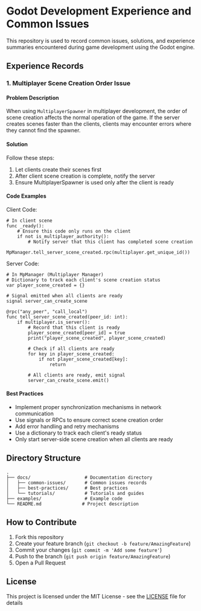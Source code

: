 # Godot Development Experience and Common Issues

This repository is used to record common issues, solutions, and experience summaries encountered during game development using the Godot engine.

## Experience Records

### 1. Multiplayer Scene Creation Order Issue

#### Problem Description
When using `MultiplayerSpawner` in multiplayer development, the order of scene creation affects the normal operation of the game. If the server creates scenes faster than the clients, clients may encounter errors where they cannot find the spawner.

#### Solution
Follow these steps:
1. Let clients create their scenes first
2. After client scene creation is complete, notify the server
3. Ensure MultiplayerSpawner is used only after the client is ready

#### Code Examples

Client Code:
```gdscript
# In client scene
func _ready():
    # Ensure this code only runs on the client
    if not is_multiplayer_authority():
        # Notify server that this client has completed scene creation
        MpManager.tell_server_scene_created.rpc(multiplayer.get_unique_id())
```

Server Code:
```gdscript
# In MpManager (Multiplayer Manager)
# Dictionary to track each client's scene creation status
var player_scene_created = {}

# Signal emitted when all clients are ready
signal server_can_create_scene

@rpc("any_peer", "call_local")
func tell_server_scene_created(peer_id: int):
    if multiplayer.is_server():
        # Record that this client is ready
        player_scene_created[peer_id] = true
        print("player_scene_created", player_scene_created)
        
        # Check if all clients are ready
        for key in player_scene_created:
            if not player_scene_created[key]:
                return
        
        # All clients are ready, emit signal
        server_can_create_scene.emit()
```

#### Best Practices
- Implement proper synchronization mechanisms in network communication
- Use signals or RPCs to ensure correct scene creation order
- Add error handling and retry mechanisms
- Use a dictionary to track each client's ready status
- Only start server-side scene creation when all clients are ready

## Directory Structure

```
.
├── docs/                    # Documentation directory
│   ├── common-issues/       # Common issues records
│   ├── best-practices/      # Best practices
│   └── tutorials/           # Tutorials and guides
├── examples/                # Example code
└── README.md               # Project description
```

## How to Contribute

1. Fork this repository
2. Create your feature branch (`git checkout -b feature/AmazingFeature`)
3. Commit your changes (`git commit -m 'Add some feature'`)
4. Push to the branch (`git push origin feature/AmazingFeature`)
5. Open a Pull Request

## License

This project is licensed under the MIT License - see the [LICENSE](LICENSE) file for details 